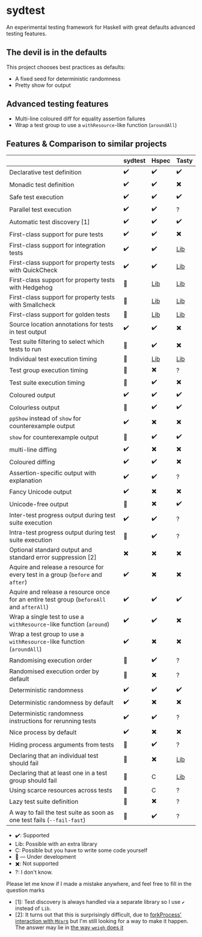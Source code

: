 # sydtest

An experimental testing framework for Haskell with great defaults advanced testing features.


## The devil is in the defaults

This project chooses best practices as defaults:

- A fixed seed for deterministic randomness
- Pretty show for output

## Advanced testing features

- Multi-line coloured diff for equality assertion failures
- Wrap a test group to use a `withResource`-like function (`aroundAll`)

## Features & Comparison to similar projects

|                                                                                           | sydtest | Hspec                                                       | Tasty                                                            |
|-------------------------------------------------------------------------------------------|---------|-------------------------------------------------------------|------------------------------------------------------------------|
| Declarative test definition                                                               | ✔️       | ✔️                                                           | ✔️                                                                |
| Monadic test definition                                                                   | ✔️       | ✔️                                                           | ✖️                                                                |
| Safe test execution                                                                       | ✔️       | ✔️                                                           | ✔️                                                                |
| Parallel test execution                                                                   | ✔️       | ✔️                                                           | ?                                                                |
| Automatic test discovery [1]                                                              | ✔️       | ✔️                                                           | ✔️                                                                |
| First-class support for pure tests                                                        | ✔️       | ✔️                                                           | ✖️                                                                |
| First-class support for integration tests                                                 | ✔️       | ✔️                                                           | [Lib](https://hackage.haskell.org/package/tasty-hunit)           |    
| First-class support for property tests with QuickCheck                                    | ✔️       | ✔️                                                           | [Lib](https://hackage.haskell.org/package/tasty-quickcheck)      |
| First-class support for property tests with Hedgehog                                      | 🚧      | [Lib](https://hackage.haskell.org/package/hspec-hedgehog)   | [Lib](https://hackage.haskell.org/package/tasty-hedgehog)        |
| First-class support for property tests with Smallcheck                                    | 🚧      | [Lib](https://hackage.haskell.org/package/hspec-smallcheck) | [Lib](https://hackage.haskell.org/package/tasty-smallcheck)      |
| First-class support for golden tests                                                      | 🚧      | [Lib](https://hackage.haskell.org/package/hspec-golden)     | [Lib](https://hackage.haskell.org/package/tasty-golden)          |
| Source location annotations for tests in test output                                      | ✔️       | ✔️                                                           | ✖️                                                                |
| Test suite filtering to select which tests to run                                         | 🚧      | ✔️                                                           | ✖️                                                                |
| Individual test execution timing                                                          | 🚧      | [Lib](http://hackage.haskell.org/package/hspec-slow)        | [Lib](https://hackage.haskell.org/package/tasty-stats)           |
| Test group execution timing                                                               | 🚧      | ✖️                                                           | ?                                                                |
| Test suite execution timing                                                               | 🚧      | ✔️                                                           | ✖️                                                                |
| Coloured output                                                                           | ✔️       | ✔️                                                           | ✔️                                                                |
| Colourless output                                                                         | 🚧      | ✔️                                                           | ✔️                                                                |
| `ppShow` instead of `show` for counterexample output                                      | ✔️       | ✖️                                                           | ✖️                                                                |
| `show` for counterexample output                                                          | 🚧      | ✔️                                                           | ✔️                                                                |
| multi-line diffing                                                                        | ✔️       | ✖️                                                           | ✖️                                                                |
| Coloured diffing                                                                          | ✔️       | ✔️                                                           | ✖️                                                                |
| Assertion-specific output with explanation                                                | ✔️       | ✔️                                                           | ?                                                                |
| Fancy Unicode output                                                                      | ✔️       | ✖️                                                           | ✖️                                                                |
| Unicode-free output                                                                       | 🚧      | ✖️                                                           | ✔️                                                                |
| Inter-test progress output during test suite execution                                    | ✔️       | ✔️                                                           | ?                                                                |
| Intra-test progress output during test suite execution                                    | 🚧      | ✔️                                                           | ?                                                                |
| Optional standard output and standard error suppression [2]                               | ✖️       | ✖️                                                           | ✖️                                                                |
| Aquire and release a resource for every test in a group (`before` and `after`)            | ✔️       | ✖️                                                           | ✖️                                                                |
| Aquire and release a resource once for an entire test group (`beforeAll` and `afterAll`)  | ✔️       | ✔️                                                           | ✔️                                                                |
| Wrap a single test to use a `withResource`-like function (`around`)                       | ✔️       | ✔️                                                           | ✖️                                                                |
| Wrap a test group to use a `withResource`-like function (`aroundAll`)                     | ✔️       | ✖️                                                           | ✖️                                                                |
| Randomising execution order                                                               | 🚧      | ✔️                                                           | ?                                                                |
| Randomised execution order by default                                                     | 🚧      | ✖️                                                           | ?                                                                |
| Deterministic randomness                                                                  | ✔️       | ✔️                                                           | ✔️                                                                |
| Deterministic randomness by default                                                       | ✔️       | ✖️                                                           | ✖️                                                                |
| Deterministic randomness instructions for rerunning tests                                 | ✔️       | ✔️                                                           | ?                                                                |
| Nice process by default                                                                   | ✔️       | ✖️                                                           | ✖️                                                                |
| Hiding process arguments from tests                                                       | 🚧      | ✔️                                                           | ?                                                                |
| Declaring that an individual test should fail                                             | 🚧      | ✖️                                                           | [Lib](http://hackage.haskell.org/package/tasty-expected-failure) |
| Declaring that at least one in a test group should fail                                   | 🚧      | C                                                           | [Lib](http://hackage.haskell.org/package/tasty-expected-failure) |
| Using scarce resources across tests                                                       | 🚧      | C                                                           | ?                                                                |
| Lazy test suite definition                                                                | 🚧      | ✖️                                                           | ?                                                                |
| A way to fail the test suite as soon as one test fails (`--fail-fast`)                    | 🚧      | ✔️                                                           | ?                                                                |

* ✔️: Supported 
* Lib: Possible with an extra library
* C: Possible but you have to write some code yourself
* 🚧 — Under development
* ✖️: Not supported
* ?: I don't know.

Please let me know if I made a mistake anywhere, and feel free to fill in the question marks

* [1]: Test discovery is always handled via a separate library so I use `✔️` instead of `Lib`.
* [2]: It turns out that this is surprisingly difficult, due to [forkProcess' interaction with `MVar`s](https://www.reddit.com/r/haskell/comments/jsap9r/how_dangerous_is_forkprocess/) but I'm still looking for a way to make it happen. The answer may lie in [the way `weigh` does it](https://github.com/fpco/weigh/blob/bfcf4415144d7d2817dfcb91b6f9a6dfd7236de7/src/Weigh.hs#L373)

